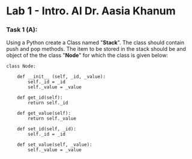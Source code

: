 # Lab 1 -  Intro. AI Dr. Aasia Khanum



### Task 1 (A):
Using a Python create a Class named "**Stack**". The class should contain push and pop methods. The item to be stored in the stack should be and object of the the class "**Node**" for which the class is given below:

```
class Node:

    def __init__ (self, _id, _value):
        self._id = _id
        self._value = _value
    
    def get_id(self):
        return self._id

    def get_value(self):
        return self._value
    
    def set_id(self, _id):
        self._id = _id

    def set_value(self, _value):
        self._value = _value
```

